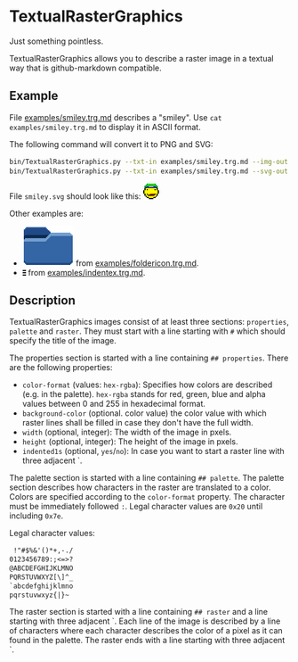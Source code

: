 # TextualRasterGraphics

Just something pointless.

TextualRasterGraphics allows you to describe a raster image in a textual way
that is github-markdown compatible.

## Example

File [examples/smiley.trg.md](examples/smiley.trg.md) describes a "smiley".
Use `cat examples/smiley.trg.md` to display it in ASCII format.

The following command will convert it to PNG and SVG:
```sh
bin/TextualRasterGraphics.py --txt-in examples/smiley.trg.md --img-out smiley.png
bin/TextualRasterGraphics.py --txt-in examples/smiley.trg.md --svg-out smiley.svg
```

File `smiley.svg` should look like this:
![examples/smiley.trg.md.svg](examples/smiley.trg.md.svg)


Other examples are:
  - ![examples/foldericon.trg.md.svg](examples/foldericon.trg.md.svg) from
    [examples/foldericon.trg.md](examples/foldericon.trg.md).
  - ![examples/indentex.trg.md.svg](examples/indentex.trg.md.svg) from
    [examples/indentex.trg.md](examples/indentex.trg.md).

## Description

TextualRasterGraphics images consist of at least three sections: `properties`, `palette` and `raster`.
They must start with a line starting with `#` which should specify the title of the image.

The properties section is started with a line containing `## properties`.
There are the following properties:
  - `color-format` (values: `hex-rgba`): Specifies how colors are described (e.g. in the palette).
    `hex-rgba` stands for red, green, blue and alpha values between 0 and 255 in hexadecimal format.
  - `background-color` (optional. color value) the color value with which raster lines shall be
    filled in case they don't have the full width.
  - `width` (optional, integer): The width of the image in pxels.
  - `height` (optional, integer): The height of the image in pxels.
  - `indented1s` (optional, `yes`/`no`): In case you want to start a raster line with three adjacent \`.

The palette section is started with a line containing `## palette`.
The palette section describes how characters in the raster are translated to a color.
Colors are specified according to the `color-format` property.
The character must be immediately followed `:`.
Legal character values are `0x20` until including `0x7e`.

Legal character values:
```
 !"#$%&'()*+,-./
0123456789:;<=>?
@ABCDEFGHIJKLMNO
PQRSTUVWXYZ[\]^_
`abcdefghijklmno
pqrstuvwxyz{|}~
```

The raster section is started with a line containing `## raster`
and a line starting with three adjacent \`.
Each line of the image is described by a line of characters
where each character describes the color of a pixel as it can found in the palette.
The raster ends with a line starting with three adjacent \`.





